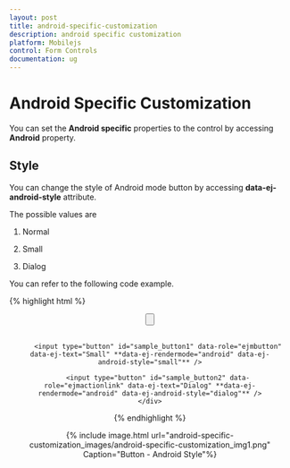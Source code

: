 ```yaml
---
layout: post
title: android-specific-customization
description: android specific customization
platform: Mobilejs
control: Form Controls
documentation: ug
---
```


# Android Specific Customization

You can set the **Android specific** properties to the control by accessing **Android** property.

## Style

You can change the style of Android mode button by accessing **data-ej-android-style** attribute. 

The possible values are

1. Normal

2. Small

3. Dialog

You can refer to the following code example.

{% highlight html %}


<div align="center" style="margin:10px">
        <input type="button" id="sample_button" data-role="ejmbutton" data-ej-text="Normal" **data-ej-rendermode="android" data-ej-android-style="normal"** /><br /><br />

        <input type="button" id="sample_button1" data-role="ejmbutton" data-ej-text="Small" **data-ej-rendermode="android" data-ej-android-style="small"** />

        <input type="button" id="sample_button2" data-role="ejmactionlink" data-ej-text="Dialog" **data-ej-rendermode="android" data-ej-android-style="dialog"** />
    </div>



{% endhighlight %}



{% include image.html url="android-specific-customization_images/android-specific-customization_img1.png" Caption="Button - Android Style"%}

